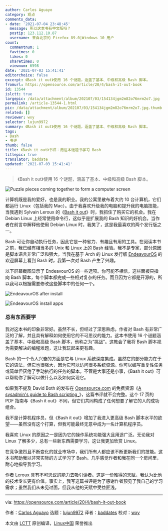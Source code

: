 ```yaml
---
author: Carlos Aguayo
category: 观点
comments_data:
- date: '2021-07-04 23:48:45'
  message: 所以这本书有中文版吗？
  postip: 123.112.10.87
  username: 来自北京的 Firefox 89.0|Windows 10 用户
count:
  commentnum: 1
  favtimes: 0
  likes: 0
  sharetimes: 0
  viewnum: 6598
date: '2021-07-03 15:41:41'
editorchoice: false
excerpt: 《Bash it out》使用 16 个谜题，涵盖了基本、中级和高级 Bash 脚本。
fromurl: https://opensource.com/article/20/4/bash-it-out-book
id: 13544
islctt: true
largepic: /data/attachment/album/202107/03/154134jgm2m82o76mrm2o7.jpg
permalink: /article-13544-1.html
pic: /data/attachment/album/202107/03/154134jgm2m82o76mrm2o7.jpg.thumb.jpg
related: []
reviewer: wxy
selector: lujun9972
summary: 《Bash it out》使用 16 个谜题，涵盖了基本、中级和高级 Bash 脚本。
tags:
- Bash
- 书评
thumb: false
title: 《Bash it out》书评：用这本谜题书学习 Bash
titlepic: true
translator: baddate
updated: '2021-07-03 15:41:41'
---
```



> 
> 《Bash it out》使用 16 个谜题，涵盖了基本、中级和高级 Bash 脚本。
> 
> 
> 


![](/data/attachment/album/202107/03/154134jgm2m82o76mrm2o7.jpg "Puzzle pieces coming together to form a computer screen")


计算机既是我的爱好，也是我的职业。我的公寓里散布着大约 10 台计算机，它们都运行 Linux（包括我的 Mac）。由于我喜欢升级我的电脑和提升我的电脑技能，当我遇到 Sylvain Leroux 的《[Bash it out](https://www.amazon.com/Bash-Out-Strengthen-challenges-difficulties/dp/1521773262/)》时，我抓住了购买它的机会。我在 Debian Linux 上经常使用命令行，这似乎是扩展我的 Bash 知识的好机会。当作者在前言中解释他使用 Debian Linux 时，我笑了，这是我最喜欢的两个发行版之一。


Bash 可让你自动执行任务，因此它是一种省力、有趣且有用的工具。在阅读本书之前，我已经有相当多的 Unix 和 Linux 上的 Bash 经验。我不是专家，部分原因是脚本语言非常广泛和强大。当我在基于 Arch 的 Linux 发行版 [EndeavourOS](https://endeavouros.com/) 的欢迎屏幕上看到 Bash 时，我第一次对 Bash 产生了兴趣。


以下屏幕截图显示了 EndeavourOS 的一些选项。你可能不相信，这些面板只指向 Bash 脚本，每个脚本都完成一些相对复杂的任务。而且因为它都是开源的，所以我可以根据需要修改这些脚本中的任何一个。


![EndeavourOS after install](/data/attachment/album/202107/03/154143wg356agqysgigks1.png "EndeavourOS after install")


![EndeavourOS install apps](/data/attachment/album/202107/03/154143f993g989l9ujutii.png "EndeavourOS install apps")


### 总有东西要学


我对这本书的印象非常好。虽然不长，但经过了深思熟虑。作者对 Bash 有非常广泛的了解，并且具有解释如何使用它的不可思议的能力。这本书使用 16 个谜题涵盖了基本、中级和高级 Bash 脚本，他称之为“挑战”。这教会了我将 Bash 脚本视为需要解决的编程难题，这让我玩起来更有趣。


Bash 的一个令人兴奋的方面是它与 Linux 系统深度集成。虽然它的部分能力在于它的语法，但它也很强大，因为它可以访问很多系统资源。你可以编写重复性任务或简单但厌倦了手动执行的任务的脚本。不管是大事还是小事，《Bash it out》可以帮助你了解可以做什么以及如何实现它。


如果我不提及 David Both 的发布在 [Opensource.com](http://Opensource.com) 的免费资源《[A sysadmin's guide to Bash scripting\_](https://opensource.com/downloads/bash-scripting-ebook)》，这篇书评就不会完整。这个 17 页的 PDF 指南与《Bash it out》不同，但它们共同构成了任何想要了解它的人的成功组合。


我不是计算机程序员，但《Bash it out》增加了我进入更高级 Bash 脚本水平的欲望——虽然没有这个打算，但我可能最终无意中成为一名计算机程序员。


我喜欢 Linux 的原因之一是因为它的操作系统功能强大且用途广泛。无论我对 Linux 了解多少，总有一些新东西需要学习，这让我更加欣赏 Linux。


在竞争激烈且不断变化的就业市场中，我们所有人都应该不断更新我们的技能。这本书帮助我以非常实际的方式学习了 Bash。几乎感觉作者和我在同一个房间里，耐心地指导我学习。


作者 Leroux 具有不可思议的能力去吸引读者。这是一份难得的天赋，我认为比他的技术专长更有价值。事实上，我写这篇书评是为了感谢作者预见了我自己的学习需求；虽然我们从未见过面，但我从他的天赋中受益匪浅。




---


via: <https://opensource.com/article/20/4/bash-it-out-book>


作者：[Carlos Aguayo](https://opensource.com/users/hwmaster1) 选题：[lujun9972](https://github.com/lujun9972) 译者：[baddates](https://github.com/baddates) 校对：[wxy](https://github.com/wxy)


本文由 [LCTT](https://github.com/LCTT/TranslateProject) 原创编译，[Linux中国](https://linux.cn/) 荣誉推出